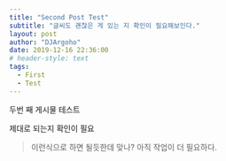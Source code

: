 ```yaml
---
title: "Second Post Test"
subtitle: "글씨도 괜찮은 게 있는 지 확인이 필요해보인다."
layout: post
author: "DJArgoho"
date: 2019-12-16 22:36:00
# header-style: text
tags:
  - First
  - Test
---
```


두번 째 게시물 테스트  

제대로 되는지 확인이 필요  

> 이런식으로 하면 될듯한데 맞나?
> 아직 작업이 더 필요하다.



